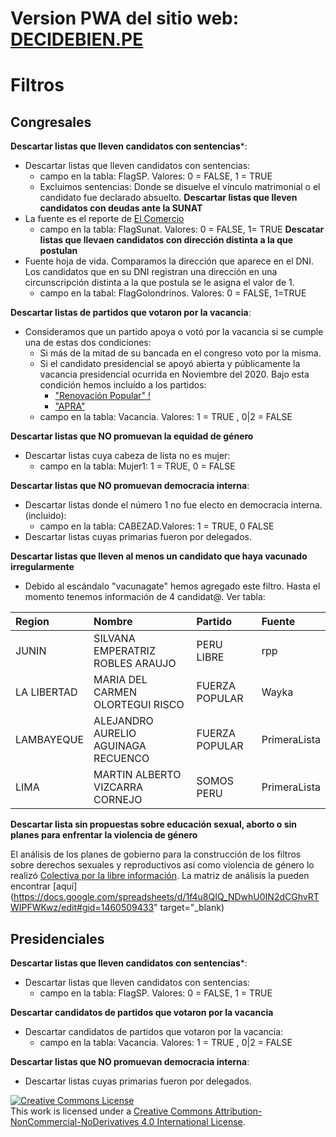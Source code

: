 # Version PWA del sitio web: [DECIDEBIEN.PE](http://decidebien.pe)

# Filtros

## Congresales

**Descartar listas que lleven candidatos con sentencias***:
- Descartar listas que lleven candidatos con sentencias:
    + campo en la tabla: FlagSP. Valores: 0 = FALSE, 1 = TRUE
    + Excluimos sentencias: Donde se disuelve el vínculo matrimonial o el candidato fue declarado absuelto.
**Descartar listas que lleven candidatos con deudas ante la SUNAT**
- La fuente es el reporte de [El Comercio](https://elcomercio.pe/elecciones-2020/elecciones-2020-hay-106-candidatos-que-son-deudores-coactivos-de-sunat-congreso-noticia/)
    + campo en la tabla: FlagSunat. Valores: 0 = FALSE, 1= TRUE
**Descatar listas que llevaen candidatos con dirección distinta a la que postulan**
- Fuente hoja de vida. Comparamos la dirección que aparece en el DNI. Los candidatos que en su DNI registran una dirección en una circunscripción distinta a la que postula se le asigna el valor de 1. 
    + campo en la tabal: FlagGolondrinos. Valores: 0 = FALSE, 1=TRUE

**Descartar listas de partidos que votaron por la vacancia**:

- Consideramos que un partido apoya o votó por la vacancia si se cumple una de estas dos condiciones: 
    - Si más de la mitad de su bancada en el congreso voto por la misma. 
    - Si el candidato presidencial se apoyó abierta y públicamente la vacancia presidencial ocurrida en Noviembre del 2020. Bajo esta condición hemos incluído a los partidos:
        - ["Renovación Popular" !](https://peru21.pe/politica/martin-vizcarra-rafael-lopez-aliaga-renovacion-popular-exige-al-congreso-la-vacancia-presidencial-nndc-noticia/)
        - ["APRA"](https://twitter.com/nidiavilchez/status/1325807437614559233)
    + campo en la tabla: Vacancia. Valores: 1 = TRUE , 0|2 = FALSE

**Descartar listas que NO promuevan la equidad de género**
- Descartar listas cuya cabeza de lista no es mujer: 
    + campo en la tabla: Mujer1: 1 = TRUE, 0 = FALSE

**Descartar listas que NO promuevan democracia interna**:  
- Descartar listas donde el número 1 no fue electo en democracia interna.(incluido):
    + campo en la tabla: CABEZAD.Valores:  1 = TRUE, 0 FALSE
- Descartar listas cuyas primarias fueron por delegados.

**Descartar listas que lleven al menos un candidato que haya vacunado irregularmente**

- Debido al escándalo "vacunagate" hemos agregado este filtro. Hasta el momento tenemos información de 4 candidat@. Ver tabla: 

|Region      |Nombre                              |Partido        |Fuente       |
|:-----------|:-----------------------------------|:--------------|:------------|
|JUNIN       |SILVANA EMPERATRIZ ROBLES ARAUJO    |PERU LIBRE     |rpp          |
|LA LIBERTAD |MARIA DEL CARMEN OLORTEGUI RISCO    |FUERZA POPULAR |Wayka        |
|LAMBAYEQUE  |ALEJANDRO AURELIO AGUINAGA RECUENCO |FUERZA POPULAR |PrimeraLista |
|LIMA        |MARTIN ALBERTO VIZCARRA CORNEJO     |SOMOS PERU     |PrimeraLista |

**Descartar lista sin propuestas sobre educación sexual, aborto o sin planes para enfrentar la violencia de género**

El análisis de los planes de gobierno para la construcción de los filtros sobre derechos sexuales y reproductivos así como violencia de género lo realizó [Colectiva por la libre información](https://porlalibreinformacion.org/). La matriz de análisis la pueden encontrar [aquí](https://docs.google.com/spreadsheets/d/1f4u8QIQ_NDwhU0IN2dCGhvRTWIPFWKwz/edit#gid=1460509433" target="_blank)

## Presidenciales

**Descartar listas que lleven candidatos con sentencias***:
- Descartar listas que lleven candidatos con sentencias:
    + campo en la tabla: FlagSP. Valores: 0 = FALSE, 1 = TRUE


**Descartar candidatos de partidos que votaron por la vacancia**
- Descartar candidatos de partidos que votaron por la vacancia:
    + campo en la tabla: Vacancia. Valores: 1 = TRUE , 0|2 = FALSE

**Descartar listas que NO promuevan democracia interna**:
- Descartar listas cuyas primarias fueron por delegados.

    
<a rel="license" href="http://creativecommons.org/licenses/by-nc-nd/4.0/"><img alt="Creative Commons License" style="border-width:0" src="https://i.creativecommons.org/l/by-nc-nd/4.0/88x31.png" /></a><br />This work is licensed under a <a rel="license" href="http://creativecommons.org/licenses/by-nc-nd/4.0/">Creative Commons Attribution-NonCommercial-NoDerivatives 4.0 International License</a>.
